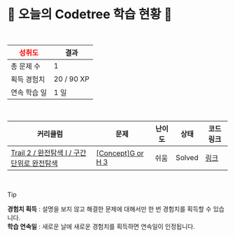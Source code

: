 # 🌲 오늘의 Codetree 학습 현황 🌲

<br />

| <span style="color:red;display:block;text-align:center;"> **성취도**</span> | 결과 |
|---|---|
| 총 문제 수 | 1 |
| 획득 경험치 | 20 / 90 XP |
| 연속 학습 일 | 1 일 |

<br />

|커리큘럼|문제|난이도|상태|코드 링크|
|---|---|---|---|---|
|[Trail 2 / 완전탐색 I / 구간 단위로 완전탐색](https://www.codetree.ai/trail-info/novice-mid/)|[[Concept]G or H 3](https://www.codetree.ai/trails/complete/curated-cards/intro-G-or-H-3/)|쉬움|Solved|[링크](https://github.com/Chae-heedong/codetree-TILs/blob/main/250308/G%20or%20H%203/G-or-H-3.py)|


<br />

> [!TIP]
> **경험치 획득** : 설명을 보지 않고 해결한 문제에 대해서만 한 번 경험치를 획득할 수 있습니다.  
> **학습 연속일** : 새로운 날에 새로운 경험치를 획득하면 연속일이 인정됩니다.

